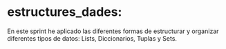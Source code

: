 # estructures_dades: 


En este sprint he aplicado las diferentes formas de estructurar y organizar diferentes tipos de datos: Lists, Diccionarios, Tuplas y Sets.


